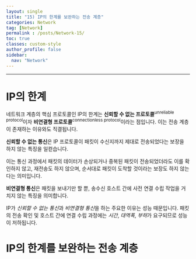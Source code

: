 ```yaml
---
layout: single
title: "15) IP의 한계를 보완하는 전송 계층"
categories: Network
tag: [Network]
permalink : /posts/Network-15/
toc: true
classes: custom-style
author_profile: false
sidebar:
  nav: "Network"
---
```


<hr>

# IP의 한계

네트워크 계층의 핵심 프로토콜인 IP의 한계는 **신뢰할 수 없는 프로토콜**<sup>unreliable protocol</sup>이자 **비연결형 프로토콜**<sup>connectionless protocol</sup>이라는 점입니다. 이는 전송 계층이 존재하는 이유와도 직결됩니다.

**신뢰할 수 없는 통신**은 IP 프로토콜이 패킷이 수신지까지 제대로 전송되었다는 보장을 하지 않는 특징을 일컫습니다.

이는 통신 과정에서 패킷의 데이터가 손상되거나 중복된 패킷이 전송되었더라도 이를 확인하지 않고, 재전송도 하지 않으며, 순서대로 패킷이 도착할 것이라는 보장도 하지 않는다는 의미입니다.

**비연결형 통신**은 패킷을 보내기만 할 뿐, 송수신 호스트 간에 사전 연결 수립 작업을 거치지 않는 특징을 의미합니다.

IP가 *신뢰할 수 없는 통신*과 *비연결형 통신*을 하는 주요한 이유는 성능 때문입니다. 패킷의 전송 확인 및 호스트 간에 연결 수립 과정에는 *시간*, *대역폭*, *부하*가 요구되므로 성능이 저하됩니다.

# IP의 한계를 보완하는 전송 계층

